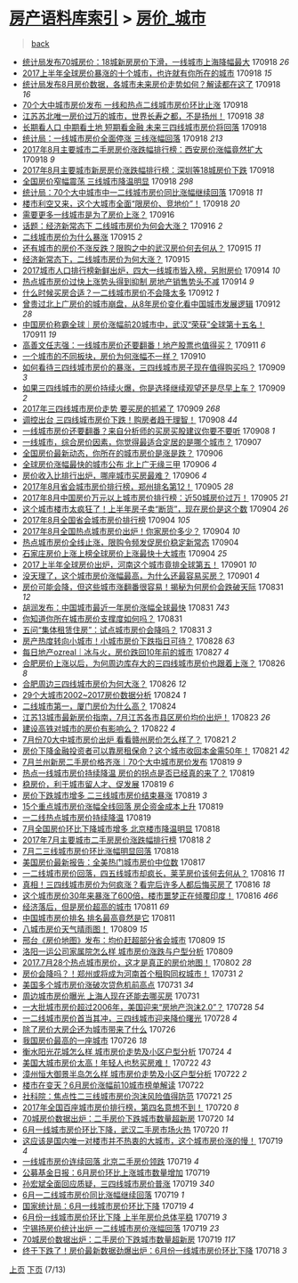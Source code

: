 [房产语料库索引](../../README.md)  > [房价_城市](房价_城市.md)
====
> [back](../README.md)

- [统计局发布70城房价：18城新房房价下滑，一线城市上海降幅最大](http://jkwz.applinzi.com/ittc/7014689684117259281.html#%E7%BB%9F%E8%AE%A1%E5%B1%80%E5%8F%91%E5%B8%8370%E5%9F%8E%E6%88%BF%E4%BB%B7%EF%BC%9A18%E5%9F%8E%E6%96%B0%E6%88%BF%E6%88%BF%E4%BB%B7%E4%B8%8B%E6%BB%91%EF%BC%8C%E4%B8%80%E7%BA%BF%E5%9F%8E%E5%B8%82%E4%B8%8A%E6%B5%B7%E9%99%8D%E5%B9%85%E6%9C%80%E5%A4%A7) 170918 *26* 
- [2017上半年全球房价暴涨的十个城市，也许就有你所在的城市](http://jkwz.applinzi.com/ittc/7014683306044687376.html#2017%E4%B8%8A%E5%8D%8A%E5%B9%B4%E5%85%A8%E7%90%83%E6%88%BF%E4%BB%B7%E6%9A%B4%E6%B6%A8%E7%9A%84%E5%8D%81%E4%B8%AA%E5%9F%8E%E5%B8%82%EF%BC%8C%E4%B9%9F%E8%AE%B8%E5%B0%B1%E6%9C%89%E4%BD%A0%E6%89%80%E5%9C%A8%E7%9A%84%E5%9F%8E%E5%B8%82) 170918 *15* 
- [统计局发布8月房价数据，各城市未来房价走势如何？解读都在这了](http://jkwz.applinzi.com/ittc/7014682539858592784.html#%E7%BB%9F%E8%AE%A1%E5%B1%80%E5%8F%91%E5%B8%838%E6%9C%88%E6%88%BF%E4%BB%B7%E6%95%B0%E6%8D%AE%EF%BC%8C%E5%90%84%E5%9F%8E%E5%B8%82%E6%9C%AA%E6%9D%A5%E6%88%BF%E4%BB%B7%E8%B5%B0%E5%8A%BF%E5%A6%82%E4%BD%95%EF%BC%9F%E8%A7%A3%E8%AF%BB%E9%83%BD%E5%9C%A8%E8%BF%99%E4%BA%86) 170918 *16* 
- [70个大中城市房价发布 一线和热点二线城市房价环比止涨](http://jkwz.applinzi.com/ittc/7014678526907909136.html#70%E4%B8%AA%E5%A4%A7%E4%B8%AD%E5%9F%8E%E5%B8%82%E6%88%BF%E4%BB%B7%E5%8F%91%E5%B8%83+%E4%B8%80%E7%BA%BF%E5%92%8C%E7%83%AD%E7%82%B9%E4%BA%8C%E7%BA%BF%E5%9F%8E%E5%B8%82%E6%88%BF%E4%BB%B7%E7%8E%AF%E6%AF%94%E6%AD%A2%E6%B6%A8) 170918  
- [江苏苏北唯一房价过万的城市，世界长寿之都，不是扬州！](http://jkwz.applinzi.com/ittc/7014658928707896337.html#%E6%B1%9F%E8%8B%8F%E8%8B%8F%E5%8C%97%E5%94%AF%E4%B8%80%E6%88%BF%E4%BB%B7%E8%BF%87%E4%B8%87%E7%9A%84%E5%9F%8E%E5%B8%82%EF%BC%8C%E4%B8%96%E7%95%8C%E9%95%BF%E5%AF%BF%E4%B9%8B%E9%83%BD%EF%BC%8C%E4%B8%8D%E6%98%AF%E6%89%AC%E5%B7%9E%EF%BC%81) 170918 *38* 
- [长期看人口 中期看土地 短期看金融 未来三四线城市房价将回落](http://jkwz.applinzi.com/ittc/7014639489891435537.html#%E9%95%BF%E6%9C%9F%E7%9C%8B%E4%BA%BA%E5%8F%A3+%E4%B8%AD%E6%9C%9F%E7%9C%8B%E5%9C%9F%E5%9C%B0+%E7%9F%AD%E6%9C%9F%E7%9C%8B%E9%87%91%E8%9E%8D+%E6%9C%AA%E6%9D%A5%E4%B8%89%E5%9B%9B%E7%BA%BF%E5%9F%8E%E5%B8%82%E6%88%BF%E4%BB%B7%E5%B0%86%E5%9B%9E%E8%90%BD) 170918  
- [统计局：一线城市房价全面停涨 三线涨幅回落](http://jkwz.applinzi.com/ittc/7014637437798843409.html#%E7%BB%9F%E8%AE%A1%E5%B1%80%EF%BC%9A%E4%B8%80%E7%BA%BF%E5%9F%8E%E5%B8%82%E6%88%BF%E4%BB%B7%E5%85%A8%E9%9D%A2%E5%81%9C%E6%B6%A8+%E4%B8%89%E7%BA%BF%E6%B6%A8%E5%B9%85%E5%9B%9E%E8%90%BD) 170918 *213* 
- [2017年8月主要城市二手房房价涨跌幅排行榜：西安房价涨幅竟然扩大](http://jkwz.applinzi.com/ittc/7014623207171294225.html#2017%E5%B9%B48%E6%9C%88%E4%B8%BB%E8%A6%81%E5%9F%8E%E5%B8%82%E4%BA%8C%E6%89%8B%E6%88%BF%E6%88%BF%E4%BB%B7%E6%B6%A8%E8%B7%8C%E5%B9%85%E6%8E%92%E8%A1%8C%E6%A6%9C%EF%BC%9A%E8%A5%BF%E5%AE%89%E6%88%BF%E4%BB%B7%E6%B6%A8%E5%B9%85%E7%AB%9F%E7%84%B6%E6%89%A9%E5%A4%A7) 170918 *9* 
- [2017年8月主要城市新房房价涨跌幅排行榜：深圳等18城房价下跌](http://jkwz.applinzi.com/ittc/7014596995069772817.html#2017%E5%B9%B48%E6%9C%88%E4%B8%BB%E8%A6%81%E5%9F%8E%E5%B8%82%E6%96%B0%E6%88%BF%E6%88%BF%E4%BB%B7%E6%B6%A8%E8%B7%8C%E5%B9%85%E6%8E%92%E8%A1%8C%E6%A6%9C%EF%BC%9A%E6%B7%B1%E5%9C%B3%E7%AD%8918%E5%9F%8E%E6%88%BF%E4%BB%B7%E4%B8%8B%E8%B7%8C) 170918  
- [全国房价窄幅震荡 三线城市降温明显](http://jkwz.applinzi.com/ittc/7014592943552463889.html#%E5%85%A8%E5%9B%BD%E6%88%BF%E4%BB%B7%E7%AA%84%E5%B9%85%E9%9C%87%E8%8D%A1+%E4%B8%89%E7%BA%BF%E5%9F%8E%E5%B8%82%E9%99%8D%E6%B8%A9%E6%98%8E%E6%98%BE) 170918 *298* 
- [统计局：70个大中城市中一二线城市房价同比涨幅继续回落](http://jkwz.applinzi.com/ittc/7014581653123630097.html#%E7%BB%9F%E8%AE%A1%E5%B1%80%EF%BC%9A70%E4%B8%AA%E5%A4%A7%E4%B8%AD%E5%9F%8E%E5%B8%82%E4%B8%AD%E4%B8%80%E4%BA%8C%E7%BA%BF%E5%9F%8E%E5%B8%82%E6%88%BF%E4%BB%B7%E5%90%8C%E6%AF%94%E6%B6%A8%E5%B9%85%E7%BB%A7%E7%BB%AD%E5%9B%9E%E8%90%BD) 170918 *11* 
- [楼市利空又来，这个大城市全面“限房价、竞地价”！](http://jkwz.applinzi.com/ittc/7013638123358258193.html#%E6%A5%BC%E5%B8%82%E5%88%A9%E7%A9%BA%E5%8F%88%E6%9D%A5%EF%BC%8C%E8%BF%99%E4%B8%AA%E5%A4%A7%E5%9F%8E%E5%B8%82%E5%85%A8%E9%9D%A2%E2%80%9C%E9%99%90%E6%88%BF%E4%BB%B7%E3%80%81%E7%AB%9E%E5%9C%B0%E4%BB%B7%E2%80%9D%EF%BC%81) 170918 *20* 
- [需要更多一线城市是为了房价上涨？](http://jkwz.applinzi.com/ittc/7013929712534160401.html#%E9%9C%80%E8%A6%81%E6%9B%B4%E5%A4%9A%E4%B8%80%E7%BA%BF%E5%9F%8E%E5%B8%82%E6%98%AF%E4%B8%BA%E4%BA%86%E6%88%BF%E4%BB%B7%E4%B8%8A%E6%B6%A8%EF%BC%9F) 170916  
- [话题：经济新常态下 二线城市房价为何会大涨？](http://jkwz.applinzi.com/ittc/7013836697291457553.html#%E8%AF%9D%E9%A2%98%EF%BC%9A%E7%BB%8F%E6%B5%8E%E6%96%B0%E5%B8%B8%E6%80%81%E4%B8%8B+%E4%BA%8C%E7%BA%BF%E5%9F%8E%E5%B8%82%E6%88%BF%E4%BB%B7%E4%B8%BA%E4%BD%95%E4%BC%9A%E5%A4%A7%E6%B6%A8%EF%BC%9F) 170916 *2* 
- [二线城市房价为什么暴涨](http://jkwz.applinzi.com/ittc/7013540758051882001.html#%E4%BA%8C%E7%BA%BF%E5%9F%8E%E5%B8%82%E6%88%BF%E4%BB%B7%E4%B8%BA%E4%BB%80%E4%B9%88%E6%9A%B4%E6%B6%A8) 170915 *2* 
- [还有城市的房价不涨反跌？限购之中的武汉房价何去何从？](http://jkwz.applinzi.com/ittc/7012479969807303696.html#%E8%BF%98%E6%9C%89%E5%9F%8E%E5%B8%82%E7%9A%84%E6%88%BF%E4%BB%B7%E4%B8%8D%E6%B6%A8%E5%8F%8D%E8%B7%8C%EF%BC%9F%E9%99%90%E8%B4%AD%E4%B9%8B%E4%B8%AD%E7%9A%84%E6%AD%A6%E6%B1%89%E6%88%BF%E4%BB%B7%E4%BD%95%E5%8E%BB%E4%BD%95%E4%BB%8E%EF%BC%9F) 170915 *11* 
- [经济新常态下，二线城市房价为何大涨？](http://jkwz.applinzi.com/ittc/7013331158434317072.html#%E7%BB%8F%E6%B5%8E%E6%96%B0%E5%B8%B8%E6%80%81%E4%B8%8B%EF%BC%8C%E4%BA%8C%E7%BA%BF%E5%9F%8E%E5%B8%82%E6%88%BF%E4%BB%B7%E4%B8%BA%E4%BD%95%E5%A4%A7%E6%B6%A8%EF%BC%9F) 170915  
- [2017城市人口排行榜新鲜出炉，四大一线城市皆入榜，另附房价](http://jkwz.applinzi.com/ittc/7013182086209602576.html#2017%E5%9F%8E%E5%B8%82%E4%BA%BA%E5%8F%A3%E6%8E%92%E8%A1%8C%E6%A6%9C%E6%96%B0%E9%B2%9C%E5%87%BA%E7%82%89%EF%BC%8C%E5%9B%9B%E5%A4%A7%E4%B8%80%E7%BA%BF%E5%9F%8E%E5%B8%82%E7%9A%86%E5%85%A5%E6%A6%9C%EF%BC%8C%E5%8F%A6%E9%99%84%E6%88%BF%E4%BB%B7) 170914 *10* 
- [热点城市房价过快上涨势头得到抑制 房地产销售势头不减](http://jkwz.applinzi.com/ittc/7013207322556630033.html#%E7%83%AD%E7%82%B9%E5%9F%8E%E5%B8%82%E6%88%BF%E4%BB%B7%E8%BF%87%E5%BF%AB%E4%B8%8A%E6%B6%A8%E5%8A%BF%E5%A4%B4%E5%BE%97%E5%88%B0%E6%8A%91%E5%88%B6+%E6%88%BF%E5%9C%B0%E4%BA%A7%E9%94%80%E5%94%AE%E5%8A%BF%E5%A4%B4%E4%B8%8D%E5%87%8F) 170914 *9* 
- [什么时候买房合适？一二线城市房价不会降太多](http://jkwz.applinzi.com/ittc/7012564613684806673.html#%E4%BB%80%E4%B9%88%E6%97%B6%E5%80%99%E4%B9%B0%E6%88%BF%E5%90%88%E9%80%82%EF%BC%9F%E4%B8%80%E4%BA%8C%E7%BA%BF%E5%9F%8E%E5%B8%82%E6%88%BF%E4%BB%B7%E4%B8%8D%E4%BC%9A%E9%99%8D%E5%A4%AA%E5%A4%9A) 170912 *1* 
- [曾贵过北上广房价的城市崩盘，从8年房价变化看中国城市发展逻辑](http://jkwz.applinzi.com/ittc/7012462488006951952.html#%E6%9B%BE%E8%B4%B5%E8%BF%87%E5%8C%97%E4%B8%8A%E5%B9%BF%E6%88%BF%E4%BB%B7%E7%9A%84%E5%9F%8E%E5%B8%82%E5%B4%A9%E7%9B%98%EF%BC%8C%E4%BB%8E8%E5%B9%B4%E6%88%BF%E4%BB%B7%E5%8F%98%E5%8C%96%E7%9C%8B%E4%B8%AD%E5%9B%BD%E5%9F%8E%E5%B8%82%E5%8F%91%E5%B1%95%E9%80%BB%E8%BE%91) 170912 *28* 
- [中国房价称霸全球｜房价涨幅前20城市中，武汉“荣获”全球第十五名！](http://jkwz.applinzi.com/ittc/7012008450874410001.html#%E4%B8%AD%E5%9B%BD%E6%88%BF%E4%BB%B7%E7%A7%B0%E9%9C%B8%E5%85%A8%E7%90%83%EF%BD%9C%E6%88%BF%E4%BB%B7%E6%B6%A8%E5%B9%85%E5%89%8D20%E5%9F%8E%E5%B8%82%E4%B8%AD%EF%BC%8C%E6%AD%A6%E6%B1%89%E2%80%9C%E8%8D%A3%E8%8E%B7%E2%80%9D%E5%85%A8%E7%90%83%E7%AC%AC%E5%8D%81%E4%BA%94%E5%90%8D%EF%BC%81) 170911 *19* 
- [高善文任志强：一线城市房价还要翻番！地产股票也值得买？](http://jkwz.applinzi.com/ittc/7012006933085815824.html#%E9%AB%98%E5%96%84%E6%96%87%E4%BB%BB%E5%BF%97%E5%BC%BA%EF%BC%9A%E4%B8%80%E7%BA%BF%E5%9F%8E%E5%B8%82%E6%88%BF%E4%BB%B7%E8%BF%98%E8%A6%81%E7%BF%BB%E7%95%AA%EF%BC%81%E5%9C%B0%E4%BA%A7%E8%82%A1%E7%A5%A8%E4%B9%9F%E5%80%BC%E5%BE%97%E4%B9%B0%EF%BC%9F) 170911 *6* 
- [一个城市的不同板块，房价为何涨幅不一样？](http://jkwz.applinzi.com/ittc/7011779481772229649.html#%E4%B8%80%E4%B8%AA%E5%9F%8E%E5%B8%82%E7%9A%84%E4%B8%8D%E5%90%8C%E6%9D%BF%E5%9D%97%EF%BC%8C%E6%88%BF%E4%BB%B7%E4%B8%BA%E4%BD%95%E6%B6%A8%E5%B9%85%E4%B8%8D%E4%B8%80%E6%A0%B7%EF%BC%9F) 170910  
- [如何看待三四线城市房价的暴涨，三四线城市房子现在值得购买吗？](http://jkwz.applinzi.com/ittc/7011256337198220305.html#%E5%A6%82%E4%BD%95%E7%9C%8B%E5%BE%85%E4%B8%89%E5%9B%9B%E7%BA%BF%E5%9F%8E%E5%B8%82%E6%88%BF%E4%BB%B7%E7%9A%84%E6%9A%B4%E6%B6%A8%EF%BC%8C%E4%B8%89%E5%9B%9B%E7%BA%BF%E5%9F%8E%E5%B8%82%E6%88%BF%E5%AD%90%E7%8E%B0%E5%9C%A8%E5%80%BC%E5%BE%97%E8%B4%AD%E4%B9%B0%E5%90%97%EF%BC%9F) 170909 *3* 
- [如果三四线城市的房价持续火爆，你是选择继续观望还是尽早上车？](http://jkwz.applinzi.com/ittc/7011235976024949776.html#%E5%A6%82%E6%9E%9C%E4%B8%89%E5%9B%9B%E7%BA%BF%E5%9F%8E%E5%B8%82%E7%9A%84%E6%88%BF%E4%BB%B7%E6%8C%81%E7%BB%AD%E7%81%AB%E7%88%86%EF%BC%8C%E4%BD%A0%E6%98%AF%E9%80%89%E6%8B%A9%E7%BB%A7%E7%BB%AD%E8%A7%82%E6%9C%9B%E8%BF%98%E6%98%AF%E5%B0%BD%E6%97%A9%E4%B8%8A%E8%BD%A6%EF%BC%9F) 170909 *2* 
- [2017年三四线城市房价走势 要买房的抓紧了](http://jkwz.applinzi.com/ittc/7011222793428141073.html#2017%E5%B9%B4%E4%B8%89%E5%9B%9B%E7%BA%BF%E5%9F%8E%E5%B8%82%E6%88%BF%E4%BB%B7%E8%B5%B0%E5%8A%BF+%E8%A6%81%E4%B9%B0%E6%88%BF%E7%9A%84%E6%8A%93%E7%B4%A7%E4%BA%86) 170909 *268* 
- [调控出台 三四线城市房价下跌！购房者趋于理智！](http://jkwz.applinzi.com/ittc/7010942238388126736.html#%E8%B0%83%E6%8E%A7%E5%87%BA%E5%8F%B0+%E4%B8%89%E5%9B%9B%E7%BA%BF%E5%9F%8E%E5%B8%82%E6%88%BF%E4%BB%B7%E4%B8%8B%E8%B7%8C%EF%BC%81%E8%B4%AD%E6%88%BF%E8%80%85%E8%B6%8B%E4%BA%8E%E7%90%86%E6%99%BA%EF%BC%81) 170908 *44* 
- [一线城市房价还要翻番？来自分析师的买房买股建议你要不要听](http://jkwz.applinzi.com/ittc/7010889007905637137.html#%E4%B8%80%E7%BA%BF%E5%9F%8E%E5%B8%82%E6%88%BF%E4%BB%B7%E8%BF%98%E8%A6%81%E7%BF%BB%E7%95%AA%EF%BC%9F%E6%9D%A5%E8%87%AA%E5%88%86%E6%9E%90%E5%B8%88%E7%9A%84%E4%B9%B0%E6%88%BF%E4%B9%B0%E8%82%A1%E5%BB%BA%E8%AE%AE%E4%BD%A0%E8%A6%81%E4%B8%8D%E8%A6%81%E5%90%AC) 170908 *1* 
- [一线城市，综合房价因素，你觉得最适合定居的是哪个城市？](http://jkwz.applinzi.com/ittc/7010521748192363536.html#%E4%B8%80%E7%BA%BF%E5%9F%8E%E5%B8%82%EF%BC%8C%E7%BB%BC%E5%90%88%E6%88%BF%E4%BB%B7%E5%9B%A0%E7%B4%A0%EF%BC%8C%E4%BD%A0%E8%A7%89%E5%BE%97%E6%9C%80%E9%80%82%E5%90%88%E5%AE%9A%E5%B1%85%E7%9A%84%E6%98%AF%E5%93%AA%E4%B8%AA%E5%9F%8E%E5%B8%82%EF%BC%9F) 170907  
- [全国房价最新动态，你所在的城市房价是涨是跌？](http://jkwz.applinzi.com/ittc/7010209441599980560.html#%E5%85%A8%E5%9B%BD%E6%88%BF%E4%BB%B7%E6%9C%80%E6%96%B0%E5%8A%A8%E6%80%81%EF%BC%8C%E4%BD%A0%E6%89%80%E5%9C%A8%E7%9A%84%E5%9F%8E%E5%B8%82%E6%88%BF%E4%BB%B7%E6%98%AF%E6%B6%A8%E6%98%AF%E8%B7%8C%EF%BC%9F) 170906  
- [全球房价涨幅最快的城市公布 北上广无缘三甲](http://jkwz.applinzi.com/ittc/7010191874260993041.html#%E5%85%A8%E7%90%83%E6%88%BF%E4%BB%B7%E6%B6%A8%E5%B9%85%E6%9C%80%E5%BF%AB%E7%9A%84%E5%9F%8E%E5%B8%82%E5%85%AC%E5%B8%83+%E5%8C%97%E4%B8%8A%E5%B9%BF%E6%97%A0%E7%BC%98%E4%B8%89%E7%94%B2) 170906 *4* 
- [房价收入比排行出炉，哪座城市买房最难？](http://jkwz.applinzi.com/ittc/7010156620934546449.html#%E6%88%BF%E4%BB%B7%E6%94%B6%E5%85%A5%E6%AF%94%E6%8E%92%E8%A1%8C%E5%87%BA%E7%82%89%EF%BC%8C%E5%93%AA%E5%BA%A7%E5%9F%8E%E5%B8%82%E4%B9%B0%E6%88%BF%E6%9C%80%E9%9A%BE%EF%BC%9F) 170906 *4* 
- [2017年8月省会城市房价排行榜，郑州排名第12！](http://jkwz.applinzi.com/ittc/7009861618589254673.html#2017%E5%B9%B48%E6%9C%88%E7%9C%81%E4%BC%9A%E5%9F%8E%E5%B8%82%E6%88%BF%E4%BB%B7%E6%8E%92%E8%A1%8C%E6%A6%9C%EF%BC%8C%E9%83%91%E5%B7%9E%E6%8E%92%E5%90%8D%E7%AC%AC12%EF%BC%81) 170905 *28* 
- [2017年8月中国房价万元以上城市房价排行榜：近50城房价过万！](http://jkwz.applinzi.com/ittc/7009762284363318288.html#2017%E5%B9%B48%E6%9C%88%E4%B8%AD%E5%9B%BD%E6%88%BF%E4%BB%B7%E4%B8%87%E5%85%83%E4%BB%A5%E4%B8%8A%E5%9F%8E%E5%B8%82%E6%88%BF%E4%BB%B7%E6%8E%92%E8%A1%8C%E6%A6%9C%EF%BC%9A%E8%BF%9150%E5%9F%8E%E6%88%BF%E4%BB%B7%E8%BF%87%E4%B8%87%EF%BC%81) 170905 *21* 
- [这个城市楼市太疯狂了！上半年房子卖“断货”，现在房价是这个数](http://jkwz.applinzi.com/ittc/7009521029754651664.html#%E8%BF%99%E4%B8%AA%E5%9F%8E%E5%B8%82%E6%A5%BC%E5%B8%82%E5%A4%AA%E7%96%AF%E7%8B%82%E4%BA%86%EF%BC%81%E4%B8%8A%E5%8D%8A%E5%B9%B4%E6%88%BF%E5%AD%90%E5%8D%96%E2%80%9C%E6%96%AD%E8%B4%A7%E2%80%9D%EF%BC%8C%E7%8E%B0%E5%9C%A8%E6%88%BF%E4%BB%B7%E6%98%AF%E8%BF%99%E4%B8%AA%E6%95%B0) 170904 *26* 
- [2017年8月全国省会城市房价排行榜](http://jkwz.applinzi.com/ittc/7009501604607427600.html#2017%E5%B9%B48%E6%9C%88%E5%85%A8%E5%9B%BD%E7%9C%81%E4%BC%9A%E5%9F%8E%E5%B8%82%E6%88%BF%E4%BB%B7%E6%8E%92%E8%A1%8C%E6%A6%9C) 170904 *105* 
- [2017年8月全国热点城市房价出炉！你家房价多少？](http://jkwz.applinzi.com/ittc/7009483663811822608.html#2017%E5%B9%B48%E6%9C%88%E5%85%A8%E5%9B%BD%E7%83%AD%E7%82%B9%E5%9F%8E%E5%B8%82%E6%88%BF%E4%BB%B7%E5%87%BA%E7%82%89%EF%BC%81%E4%BD%A0%E5%AE%B6%E6%88%BF%E4%BB%B7%E5%A4%9A%E5%B0%91%EF%BC%9F) 170904 *10* 
- [热点城市房价全线止涨，限购令频发促房价稳定新常态](http://jkwz.applinzi.com/ittc/7009453970412798992.html#%E7%83%AD%E7%82%B9%E5%9F%8E%E5%B8%82%E6%88%BF%E4%BB%B7%E5%85%A8%E7%BA%BF%E6%AD%A2%E6%B6%A8%EF%BC%8C%E9%99%90%E8%B4%AD%E4%BB%A4%E9%A2%91%E5%8F%91%E4%BF%83%E6%88%BF%E4%BB%B7%E7%A8%B3%E5%AE%9A%E6%96%B0%E5%B8%B8%E6%80%81) 170904  
- [石家庄房价上涨上榜全球房价上涨最快十大城市](http://jkwz.applinzi.com/ittc/7009413649813472272.html#%E7%9F%B3%E5%AE%B6%E5%BA%84%E6%88%BF%E4%BB%B7%E4%B8%8A%E6%B6%A8%E4%B8%8A%E6%A6%9C%E5%85%A8%E7%90%83%E6%88%BF%E4%BB%B7%E4%B8%8A%E6%B6%A8%E6%9C%80%E5%BF%AB%E5%8D%81%E5%A4%A7%E5%9F%8E%E5%B8%82) 170904 *25* 
- [2017上半年全球房价出炉，河南这个城市竟排全球第五！](http://jkwz.applinzi.com/ittc/7008406818253177873.html#2017%E4%B8%8A%E5%8D%8A%E5%B9%B4%E5%85%A8%E7%90%83%E6%88%BF%E4%BB%B7%E5%87%BA%E7%82%89%EF%BC%8C%E6%B2%B3%E5%8D%97%E8%BF%99%E4%B8%AA%E5%9F%8E%E5%B8%82%E7%AB%9F%E6%8E%92%E5%85%A8%E7%90%83%E7%AC%AC%E4%BA%94%EF%BC%81) 170901 *10* 
- [没天理了，这个城市房价涨幅最高，为什么还最容易买房？](http://jkwz.applinzi.com/ittc/7008314866660803601.html#%E6%B2%A1%E5%A4%A9%E7%90%86%E4%BA%86%EF%BC%8C%E8%BF%99%E4%B8%AA%E5%9F%8E%E5%B8%82%E6%88%BF%E4%BB%B7%E6%B6%A8%E5%B9%85%E6%9C%80%E9%AB%98%EF%BC%8C%E4%B8%BA%E4%BB%80%E4%B9%88%E8%BF%98%E6%9C%80%E5%AE%B9%E6%98%93%E4%B9%B0%E6%88%BF%EF%BC%9F) 170901 *4* 
- [房价可能会降，但这些城市涨翻番很容易！揭秘为何房价会跌破天际](http://jkwz.applinzi.com/ittc/7008039749187798033.html#%E6%88%BF%E4%BB%B7%E5%8F%AF%E8%83%BD%E4%BC%9A%E9%99%8D%EF%BC%8C%E4%BD%86%E8%BF%99%E4%BA%9B%E5%9F%8E%E5%B8%82%E6%B6%A8%E7%BF%BB%E7%95%AA%E5%BE%88%E5%AE%B9%E6%98%93%EF%BC%81%E6%8F%AD%E7%A7%98%E4%B8%BA%E4%BD%95%E6%88%BF%E4%BB%B7%E4%BC%9A%E8%B7%8C%E7%A0%B4%E5%A4%A9%E9%99%85) 170831 *12* 
- [胡润发布：中国城市最近一年房价涨幅全球最快](http://jkwz.applinzi.com/ittc/7008017168640508944.html#%E8%83%A1%E6%B6%A6%E5%8F%91%E5%B8%83%EF%BC%9A%E4%B8%AD%E5%9B%BD%E5%9F%8E%E5%B8%82%E6%9C%80%E8%BF%91%E4%B8%80%E5%B9%B4%E6%88%BF%E4%BB%B7%E6%B6%A8%E5%B9%85%E5%85%A8%E7%90%83%E6%9C%80%E5%BF%AB) 170831 *743* 
- [你知道你所在城市房价支撑度如何吗？](http://jkwz.applinzi.com/ittc/7007900016130393105.html#%E4%BD%A0%E7%9F%A5%E9%81%93%E4%BD%A0%E6%89%80%E5%9C%A8%E5%9F%8E%E5%B8%82%E6%88%BF%E4%BB%B7%E6%94%AF%E6%92%91%E5%BA%A6%E5%A6%82%E4%BD%95%E5%90%97%EF%BC%9F) 170831  
- [五问“集体租赁住房”：试点城市房价会降吗？](http://jkwz.applinzi.com/ittc/7007779402967155729.html#%E4%BA%94%E9%97%AE%E2%80%9C%E9%9B%86%E4%BD%93%E7%A7%9F%E8%B5%81%E4%BD%8F%E6%88%BF%E2%80%9D%EF%BC%9A%E8%AF%95%E7%82%B9%E5%9F%8E%E5%B8%82%E6%88%BF%E4%BB%B7%E4%BC%9A%E9%99%8D%E5%90%97%EF%BC%9F) 170831 *3* 
- [房产热度转向小城市！小城市房价下跌指日可待？](http://jkwz.applinzi.com/ittc/7006797887026234385.html#%E6%88%BF%E4%BA%A7%E7%83%AD%E5%BA%A6%E8%BD%AC%E5%90%91%E5%B0%8F%E5%9F%8E%E5%B8%82%EF%BC%81%E5%B0%8F%E5%9F%8E%E5%B8%82%E6%88%BF%E4%BB%B7%E4%B8%8B%E8%B7%8C%E6%8C%87%E6%97%A5%E5%8F%AF%E5%BE%85%EF%BC%9F) 170828 *63* 
- [每日地产ozreal｜冰与火，房价跌回10年前的城市](http://jkwz.applinzi.com/ittc/7006601228526814225.html#%E6%AF%8F%E6%97%A5%E5%9C%B0%E4%BA%A7ozreal%EF%BD%9C%E5%86%B0%E4%B8%8E%E7%81%AB%EF%BC%8C%E6%88%BF%E4%BB%B7%E8%B7%8C%E5%9B%9E10%E5%B9%B4%E5%89%8D%E7%9A%84%E5%9F%8E%E5%B8%82) 170827 *4* 
- [合肥房价上涨以后，为何周边库存大的三四线城市房价也跟着上涨？](http://jkwz.applinzi.com/ittc/7006155232265110545.html#%E5%90%88%E8%82%A5%E6%88%BF%E4%BB%B7%E4%B8%8A%E6%B6%A8%E4%BB%A5%E5%90%8E%EF%BC%8C%E4%B8%BA%E4%BD%95%E5%91%A8%E8%BE%B9%E5%BA%93%E5%AD%98%E5%A4%A7%E7%9A%84%E4%B8%89%E5%9B%9B%E7%BA%BF%E5%9F%8E%E5%B8%82%E6%88%BF%E4%BB%B7%E4%B9%9F%E8%B7%9F%E7%9D%80%E4%B8%8A%E6%B6%A8%EF%BC%9F) 170826 *8* 
- [合肥周边三四线城市房价为何大涨？](http://jkwz.applinzi.com/ittc/7006155232223167505.html#%E5%90%88%E8%82%A5%E5%91%A8%E8%BE%B9%E4%B8%89%E5%9B%9B%E7%BA%BF%E5%9F%8E%E5%B8%82%E6%88%BF%E4%BB%B7%E4%B8%BA%E4%BD%95%E5%A4%A7%E6%B6%A8%EF%BC%9F) 170826 *12* 
- [29个大城市2002~2017房价数据分析](http://jkwz.applinzi.com/ittc/7005426566744769553.html#29%E4%B8%AA%E5%A4%A7%E5%9F%8E%E5%B8%822002%7E2017%E6%88%BF%E4%BB%B7%E6%95%B0%E6%8D%AE%E5%88%86%E6%9E%90) 170824 *1* 
- [二线城市第一，厦门房价为什么高？](http://jkwz.applinzi.com/ittc/7005189228852675345.html#%E4%BA%8C%E7%BA%BF%E5%9F%8E%E5%B8%82%E7%AC%AC%E4%B8%80%EF%BC%8C%E5%8E%A6%E9%97%A8%E6%88%BF%E4%BB%B7%E4%B8%BA%E4%BB%80%E4%B9%88%E9%AB%98%EF%BC%9F) 170824  
- [江苏13城市最新房价指南，7月江苏各市县区房价均价出炉！](http://jkwz.applinzi.com/ittc/7005073289960227856.html#%E6%B1%9F%E8%8B%8F13%E5%9F%8E%E5%B8%82%E6%9C%80%E6%96%B0%E6%88%BF%E4%BB%B7%E6%8C%87%E5%8D%97%EF%BC%8C7%E6%9C%88%E6%B1%9F%E8%8B%8F%E5%90%84%E5%B8%82%E5%8E%BF%E5%8C%BA%E6%88%BF%E4%BB%B7%E5%9D%87%E4%BB%B7%E5%87%BA%E7%82%89%EF%BC%81) 170823 *26* 
- [建设高铁对城市的房价有影响么？](http://jkwz.applinzi.com/ittc/7004727217790387216.html#%E5%BB%BA%E8%AE%BE%E9%AB%98%E9%93%81%E5%AF%B9%E5%9F%8E%E5%B8%82%E7%9A%84%E6%88%BF%E4%BB%B7%E6%9C%89%E5%BD%B1%E5%93%8D%E4%B9%88%EF%BC%9F) 170822 *4* 
- [7月份70大中城市房价出炉 看看赣州房价怎么样了？](http://jkwz.applinzi.com/ittc/7004279729153377297.html#7%E6%9C%88%E4%BB%BD70%E5%A4%A7%E4%B8%AD%E5%9F%8E%E5%B8%82%E6%88%BF%E4%BB%B7%E5%87%BA%E7%82%89+%E7%9C%8B%E7%9C%8B%E8%B5%A3%E5%B7%9E%E6%88%BF%E4%BB%B7%E6%80%8E%E4%B9%88%E6%A0%B7%E4%BA%86%EF%BC%9F) 170821 *2* 
- [房价下降金融投资者可以靠房租保命？这个城市收回本金需50年！](http://jkwz.applinzi.com/ittc/7004236145167434769.html#%E6%88%BF%E4%BB%B7%E4%B8%8B%E9%99%8D%E9%87%91%E8%9E%8D%E6%8A%95%E8%B5%84%E8%80%85%E5%8F%AF%E4%BB%A5%E9%9D%A0%E6%88%BF%E7%A7%9F%E4%BF%9D%E5%91%BD%EF%BC%9F%E8%BF%99%E4%B8%AA%E5%9F%8E%E5%B8%82%E6%94%B6%E5%9B%9E%E6%9C%AC%E9%87%91%E9%9C%8050%E5%B9%B4%EF%BC%81) 170821 *42* 
- [7月兰州新房二手房价格齐涨｜70个大中城市房价发布](http://jkwz.applinzi.com/ittc/7003531257013863440.html#7%E6%9C%88%E5%85%B0%E5%B7%9E%E6%96%B0%E6%88%BF%E4%BA%8C%E6%89%8B%E6%88%BF%E4%BB%B7%E6%A0%BC%E9%BD%90%E6%B6%A8%EF%BD%9C70%E4%B8%AA%E5%A4%A7%E4%B8%AD%E5%9F%8E%E5%B8%82%E6%88%BF%E4%BB%B7%E5%8F%91%E5%B8%83) 170819 *9* 
- [热点一线城市房价持续降温 房价的拐点是否已经真的来了？](http://jkwz.applinzi.com/ittc/7003504026052985872.html#%E7%83%AD%E7%82%B9%E4%B8%80%E7%BA%BF%E5%9F%8E%E5%B8%82%E6%88%BF%E4%BB%B7%E6%8C%81%E7%BB%AD%E9%99%8D%E6%B8%A9+%E6%88%BF%E4%BB%B7%E7%9A%84%E6%8B%90%E7%82%B9%E6%98%AF%E5%90%A6%E5%B7%B2%E7%BB%8F%E7%9C%9F%E7%9A%84%E6%9D%A5%E4%BA%86%EF%BC%9F) 170819  
- [稳房价，利于城市留人才、促发展](http://jkwz.applinzi.com/ittc/7003433212645475345.html#%E7%A8%B3%E6%88%BF%E4%BB%B7%EF%BC%8C%E5%88%A9%E4%BA%8E%E5%9F%8E%E5%B8%82%E7%95%99%E4%BA%BA%E6%89%8D%E3%80%81%E4%BF%83%E5%8F%91%E5%B1%95) 170819 *6* 
- [房价下跌城市增多 二三线城市房价结束暴涨](http://jkwz.applinzi.com/ittc/7003410193533371409.html#%E6%88%BF%E4%BB%B7%E4%B8%8B%E8%B7%8C%E5%9F%8E%E5%B8%82%E5%A2%9E%E5%A4%9A+%E4%BA%8C%E4%B8%89%E7%BA%BF%E5%9F%8E%E5%B8%82%E6%88%BF%E4%BB%B7%E7%BB%93%E6%9D%9F%E6%9A%B4%E6%B6%A8) 170819 *3* 
- [15个重点城市房价涨幅全线回落 房企资金成本上升](http://jkwz.applinzi.com/ittc/7003408673395966993.html#15%E4%B8%AA%E9%87%8D%E7%82%B9%E5%9F%8E%E5%B8%82%E6%88%BF%E4%BB%B7%E6%B6%A8%E5%B9%85%E5%85%A8%E7%BA%BF%E5%9B%9E%E8%90%BD+%E6%88%BF%E4%BC%81%E8%B5%84%E9%87%91%E6%88%90%E6%9C%AC%E4%B8%8A%E5%8D%87) 170819  
- [一二线热点城市房价持续降温](http://jkwz.applinzi.com/ittc/7003313700919051281.html#%E4%B8%80%E4%BA%8C%E7%BA%BF%E7%83%AD%E7%82%B9%E5%9F%8E%E5%B8%82%E6%88%BF%E4%BB%B7%E6%8C%81%E7%BB%AD%E9%99%8D%E6%B8%A9) 170819  
- [7月全国房价环比下降城市增多 北京楼市降温明显](http://jkwz.applinzi.com/ittc/7003175269425480720.html#7%E6%9C%88%E5%85%A8%E5%9B%BD%E6%88%BF%E4%BB%B7%E7%8E%AF%E6%AF%94%E4%B8%8B%E9%99%8D%E5%9F%8E%E5%B8%82%E5%A2%9E%E5%A4%9A+%E5%8C%97%E4%BA%AC%E6%A5%BC%E5%B8%82%E9%99%8D%E6%B8%A9%E6%98%8E%E6%98%BE) 170818  
- [2017年7月主要城市二手房房价涨跌幅排行榜](http://jkwz.applinzi.com/ittc/7003107964419048465.html#2017%E5%B9%B47%E6%9C%88%E4%B8%BB%E8%A6%81%E5%9F%8E%E5%B8%82%E4%BA%8C%E6%89%8B%E6%88%BF%E6%88%BF%E4%BB%B7%E6%B6%A8%E8%B7%8C%E5%B9%85%E6%8E%92%E8%A1%8C%E6%A6%9C) 170818 *2* 
- [7月二三线城市房价环比涨幅明显回落](http://jkwz.applinzi.com/ittc/7003080520978940945.html#7%E6%9C%88%E4%BA%8C%E4%B8%89%E7%BA%BF%E5%9F%8E%E5%B8%82%E6%88%BF%E4%BB%B7%E7%8E%AF%E6%AF%94%E6%B6%A8%E5%B9%85%E6%98%8E%E6%98%BE%E5%9B%9E%E8%90%BD) 170818  
- [美国房价最新报告：全美热门城市房价中位数](http://jkwz.applinzi.com/ittc/7002724966137857040.html#%E7%BE%8E%E5%9B%BD%E6%88%BF%E4%BB%B7%E6%9C%80%E6%96%B0%E6%8A%A5%E5%91%8A%EF%BC%9A%E5%85%A8%E7%BE%8E%E7%83%AD%E9%97%A8%E5%9F%8E%E5%B8%82%E6%88%BF%E4%BB%B7%E4%B8%AD%E4%BD%8D%E6%95%B0) 170817  
- [一二线城市房价回落，四五线城市却疯长，莱芜房价该何去何从？](http://jkwz.applinzi.com/ittc/7002441189918508048.html#%E4%B8%80%E4%BA%8C%E7%BA%BF%E5%9F%8E%E5%B8%82%E6%88%BF%E4%BB%B7%E5%9B%9E%E8%90%BD%EF%BC%8C%E5%9B%9B%E4%BA%94%E7%BA%BF%E5%9F%8E%E5%B8%82%E5%8D%B4%E7%96%AF%E9%95%BF%EF%BC%8C%E8%8E%B1%E8%8A%9C%E6%88%BF%E4%BB%B7%E8%AF%A5%E4%BD%95%E5%8E%BB%E4%BD%95%E4%BB%8E%EF%BC%9F) 170816 *11* 
- [真相！三四线城市房价为何疯涨？看完后许多人都后悔买房了](http://jkwz.applinzi.com/ittc/7002350694110331921.html#%E7%9C%9F%E7%9B%B8%EF%BC%81%E4%B8%89%E5%9B%9B%E7%BA%BF%E5%9F%8E%E5%B8%82%E6%88%BF%E4%BB%B7%E4%B8%BA%E4%BD%95%E7%96%AF%E6%B6%A8%EF%BC%9F%E7%9C%8B%E5%AE%8C%E5%90%8E%E8%AE%B8%E5%A4%9A%E4%BA%BA%E9%83%BD%E5%90%8E%E6%82%94%E4%B9%B0%E6%88%BF%E4%BA%86) 170816 *18* 
- [这个城市房价30年来暴涨了600倍，楼市噩梦正在倾覆印度！](http://jkwz.applinzi.com/ittc/7002187982013203472.html#%E8%BF%99%E4%B8%AA%E5%9F%8E%E5%B8%82%E6%88%BF%E4%BB%B730%E5%B9%B4%E6%9D%A5%E6%9A%B4%E6%B6%A8%E4%BA%86600%E5%80%8D%EF%BC%8C%E6%A5%BC%E5%B8%82%E5%99%A9%E6%A2%A6%E6%AD%A3%E5%9C%A8%E5%80%BE%E8%A6%86%E5%8D%B0%E5%BA%A6%EF%BC%81) 170816 *466* 
- [经济落后，但是房价超高的城市](http://jkwz.applinzi.com/ittc/7000589935965635600.html#%E7%BB%8F%E6%B5%8E%E8%90%BD%E5%90%8E%EF%BC%8C%E4%BD%86%E6%98%AF%E6%88%BF%E4%BB%B7%E8%B6%85%E9%AB%98%E7%9A%84%E5%9F%8E%E5%B8%82) 170811 *69* 
- [中国城市房价排名 排名最高竟然是它](http://jkwz.applinzi.com/ittc/7000481972525466640.html#%E4%B8%AD%E5%9B%BD%E5%9F%8E%E5%B8%82%E6%88%BF%E4%BB%B7%E6%8E%92%E5%90%8D+%E6%8E%92%E5%90%8D%E6%9C%80%E9%AB%98%E7%AB%9F%E7%84%B6%E6%98%AF%E5%AE%83) 170811  
- [八城市房价天气晴雨图！](http://jkwz.applinzi.com/ittc/6999868802547057680.html#%E5%85%AB%E5%9F%8E%E5%B8%82%E6%88%BF%E4%BB%B7%E5%A4%A9%E6%B0%94%E6%99%B4%E9%9B%A8%E5%9B%BE%EF%BC%81) 170809 *15* 
- [邢台《房价地图》发布：均价赶超部分省会城市](http://jkwz.applinzi.com/ittc/6999867811827287056.html#%E9%82%A2%E5%8F%B0%E3%80%8A%E6%88%BF%E4%BB%B7%E5%9C%B0%E5%9B%BE%E3%80%8B%E5%8F%91%E5%B8%83%EF%BC%9A%E5%9D%87%E4%BB%B7%E8%B5%B6%E8%B6%85%E9%83%A8%E5%88%86%E7%9C%81%E4%BC%9A%E5%9F%8E%E5%B8%82) 170809 *15* 
- [洛阳一运公司家属院怎么样 城市房价涨跌与户型分析](http://jkwz.applinzi.com/ittc/6999754179944645648.html#%E6%B4%9B%E9%98%B3%E4%B8%80%E8%BF%90%E5%85%AC%E5%8F%B8%E5%AE%B6%E5%B1%9E%E9%99%A2%E6%80%8E%E4%B9%88%E6%A0%B7+%E5%9F%8E%E5%B8%82%E6%88%BF%E4%BB%B7%E6%B6%A8%E8%B7%8C%E4%B8%8E%E6%88%B7%E5%9E%8B%E5%88%86%E6%9E%90) 170809  
- [2017.7月28个热点城市房价，这才是真正的房价地图！](http://jkwz.applinzi.com/ittc/6997149185865155601.html#2017.7%E6%9C%8828%E4%B8%AA%E7%83%AD%E7%82%B9%E5%9F%8E%E5%B8%82%E6%88%BF%E4%BB%B7%EF%BC%8C%E8%BF%99%E6%89%8D%E6%98%AF%E7%9C%9F%E6%AD%A3%E7%9A%84%E6%88%BF%E4%BB%B7%E5%9C%B0%E5%9B%BE%EF%BC%81) 170802 *28* 
- [房价会降吗？！郑州或将成为河南首个租购同权城市！](http://jkwz.applinzi.com/ittc/6996574412105843729.html#%E6%88%BF%E4%BB%B7%E4%BC%9A%E9%99%8D%E5%90%97%EF%BC%9F%EF%BC%81%E9%83%91%E5%B7%9E%E6%88%96%E5%B0%86%E6%88%90%E4%B8%BA%E6%B2%B3%E5%8D%97%E9%A6%96%E4%B8%AA%E7%A7%9F%E8%B4%AD%E5%90%8C%E6%9D%83%E5%9F%8E%E5%B8%82%EF%BC%81) 170731 *2* 
- [美国多个城市房价涨破次贷危机前高点](http://jkwz.applinzi.com/ittc/6996521304617124880.html#%E7%BE%8E%E5%9B%BD%E5%A4%9A%E4%B8%AA%E5%9F%8E%E5%B8%82%E6%88%BF%E4%BB%B7%E6%B6%A8%E7%A0%B4%E6%AC%A1%E8%B4%B7%E5%8D%B1%E6%9C%BA%E5%89%8D%E9%AB%98%E7%82%B9) 170731 *34* 
- [周边城市房价曝光 上海人现在还能去哪买房](http://jkwz.applinzi.com/ittc/6996393682172118032.html#%E5%91%A8%E8%BE%B9%E5%9F%8E%E5%B8%82%E6%88%BF%E4%BB%B7%E6%9B%9D%E5%85%89+%E4%B8%8A%E6%B5%B7%E4%BA%BA%E7%8E%B0%E5%9C%A8%E8%BF%98%E8%83%BD%E5%8E%BB%E5%93%AA%E4%B9%B0%E6%88%BF) 170731  
- [一大批城市房价超过2006年，美国迎来“房地产泡沫2.0”？](http://jkwz.applinzi.com/ittc/6995383118838891537.html#%E4%B8%80%E5%A4%A7%E6%89%B9%E5%9F%8E%E5%B8%82%E6%88%BF%E4%BB%B7%E8%B6%85%E8%BF%872006%E5%B9%B4%EF%BC%8C%E7%BE%8E%E5%9B%BD%E8%BF%8E%E6%9D%A5%E2%80%9C%E6%88%BF%E5%9C%B0%E4%BA%A7%E6%B3%A1%E6%B2%AB2.0%E2%80%9D%EF%BC%9F) 170728 *54* 
- [一二线城市房价首当其冲，三四线城市迎来降价曙光](http://jkwz.applinzi.com/ittc/6995361304964236304.html#%E4%B8%80%E4%BA%8C%E7%BA%BF%E5%9F%8E%E5%B8%82%E6%88%BF%E4%BB%B7%E9%A6%96%E5%BD%93%E5%85%B6%E5%86%B2%EF%BC%8C%E4%B8%89%E5%9B%9B%E7%BA%BF%E5%9F%8E%E5%B8%82%E8%BF%8E%E6%9D%A5%E9%99%8D%E4%BB%B7%E6%9B%99%E5%85%89) 170728 *4* 
- [除了房价大房企还为城市带来了什么](http://jkwz.applinzi.com/ittc/6994706956215125008.html#%E9%99%A4%E4%BA%86%E6%88%BF%E4%BB%B7%E5%A4%A7%E6%88%BF%E4%BC%81%E8%BF%98%E4%B8%BA%E5%9F%8E%E5%B8%82%E5%B8%A6%E6%9D%A5%E4%BA%86%E4%BB%80%E4%B9%88) 170726  
- [我国房价最高的一座城市](http://jkwz.applinzi.com/ittc/6994527328770982929.html#%E6%88%91%E5%9B%BD%E6%88%BF%E4%BB%B7%E6%9C%80%E9%AB%98%E7%9A%84%E4%B8%80%E5%BA%A7%E5%9F%8E%E5%B8%82) 170726 *18* 
- [衡水阳光花城怎么样 城市房价走势及小区户型分析](http://jkwz.applinzi.com/ittc/6993854046577099793.html#%E8%A1%A1%E6%B0%B4%E9%98%B3%E5%85%89%E8%8A%B1%E5%9F%8E%E6%80%8E%E4%B9%88%E6%A0%B7+%E5%9F%8E%E5%B8%82%E6%88%BF%E4%BB%B7%E8%B5%B0%E5%8A%BF%E5%8F%8A%E5%B0%8F%E5%8C%BA%E6%88%B7%E5%9E%8B%E5%88%86%E6%9E%90) 170724 *4* 
- [美国大城市房价太高！年轻人也愁买房难！](http://jkwz.applinzi.com/ittc/6993226761754903569.html#%E7%BE%8E%E5%9B%BD%E5%A4%A7%E5%9F%8E%E5%B8%82%E6%88%BF%E4%BB%B7%E5%A4%AA%E9%AB%98%EF%BC%81%E5%B9%B4%E8%BD%BB%E4%BA%BA%E4%B9%9F%E6%84%81%E4%B9%B0%E6%88%BF%E9%9A%BE%EF%BC%81) 170722 *43* 
- [漳州恒大御景半岛怎么样 城市房价走势及小区户型分析](http://jkwz.applinzi.com/ittc/6993058358993880081.html#%E6%BC%B3%E5%B7%9E%E6%81%92%E5%A4%A7%E5%BE%A1%E6%99%AF%E5%8D%8A%E5%B2%9B%E6%80%8E%E4%B9%88%E6%A0%B7+%E5%9F%8E%E5%B8%82%E6%88%BF%E4%BB%B7%E8%B5%B0%E5%8A%BF%E5%8F%8A%E5%B0%8F%E5%8C%BA%E6%88%B7%E5%9E%8B%E5%88%86%E6%9E%90) 170722 *2* 
- [楼市在变天？6月房价涨幅前10城市榜单解读](http://jkwz.applinzi.com/ittc/6993042667934843920.html#%E6%A5%BC%E5%B8%82%E5%9C%A8%E5%8F%98%E5%A4%A9%EF%BC%9F6%E6%9C%88%E6%88%BF%E4%BB%B7%E6%B6%A8%E5%B9%85%E5%89%8D10%E5%9F%8E%E5%B8%82%E6%A6%9C%E5%8D%95%E8%A7%A3%E8%AF%BB) 170722  
- [社科院：焦点性二三线城市房价泡沫风险值得防范](http://jkwz.applinzi.com/ittc/6992790693813421073.html#%E7%A4%BE%E7%A7%91%E9%99%A2%EF%BC%9A%E7%84%A6%E7%82%B9%E6%80%A7%E4%BA%8C%E4%B8%89%E7%BA%BF%E5%9F%8E%E5%B8%82%E6%88%BF%E4%BB%B7%E6%B3%A1%E6%B2%AB%E9%A3%8E%E9%99%A9%E5%80%BC%E5%BE%97%E9%98%B2%E8%8C%83) 170721 *25* 
- [2017年全国百座城市房价排行榜，第四名意想不到！](http://jkwz.applinzi.com/ittc/6992331570919506960.html#2017%E5%B9%B4%E5%85%A8%E5%9B%BD%E7%99%BE%E5%BA%A7%E5%9F%8E%E5%B8%82%E6%88%BF%E4%BB%B7%E6%8E%92%E8%A1%8C%E6%A6%9C%EF%BC%8C%E7%AC%AC%E5%9B%9B%E5%90%8D%E6%84%8F%E6%83%B3%E4%B8%8D%E5%88%B0%EF%BC%81) 170720 *8* 
- [70城房价数据出炉：二手房价下跌城市数量超新房](http://jkwz.applinzi.com/ittc/6992304656775382032.html#70%E5%9F%8E%E6%88%BF%E4%BB%B7%E6%95%B0%E6%8D%AE%E5%87%BA%E7%82%89%EF%BC%9A%E4%BA%8C%E6%89%8B%E6%88%BF%E4%BB%B7%E4%B8%8B%E8%B7%8C%E5%9F%8E%E5%B8%82%E6%95%B0%E9%87%8F%E8%B6%85%E6%96%B0%E6%88%BF) 170720 *14* 
- [6月一线城市房价环比下降，武汉二手房市场火热](http://jkwz.applinzi.com/ittc/6992298564548822033.html#6%E6%9C%88%E4%B8%80%E7%BA%BF%E5%9F%8E%E5%B8%82%E6%88%BF%E4%BB%B7%E7%8E%AF%E6%AF%94%E4%B8%8B%E9%99%8D%EF%BC%8C%E6%AD%A6%E6%B1%89%E4%BA%8C%E6%89%8B%E6%88%BF%E5%B8%82%E5%9C%BA%E7%81%AB%E7%83%AD) 170720 *11* 
- [这应该是国内唯一对楼市并不热衷的大城市，这个城市房价涨的慢！](http://jkwz.applinzi.com/ittc/6992061380369581072.html#%E8%BF%99%E5%BA%94%E8%AF%A5%E6%98%AF%E5%9B%BD%E5%86%85%E5%94%AF%E4%B8%80%E5%AF%B9%E6%A5%BC%E5%B8%82%E5%B9%B6%E4%B8%8D%E7%83%AD%E8%A1%B7%E7%9A%84%E5%A4%A7%E5%9F%8E%E5%B8%82%EF%BC%8C%E8%BF%99%E4%B8%AA%E5%9F%8E%E5%B8%82%E6%88%BF%E4%BB%B7%E6%B6%A8%E7%9A%84%E6%85%A2%EF%BC%81) 170719 *4* 
- [一线城市房价连续回落 北京二手房价领跌](http://jkwz.applinzi.com/ittc/6992060520616952848.html#%E4%B8%80%E7%BA%BF%E5%9F%8E%E5%B8%82%E6%88%BF%E4%BB%B7%E8%BF%9E%E7%BB%AD%E5%9B%9E%E8%90%BD+%E5%8C%97%E4%BA%AC%E4%BA%8C%E6%89%8B%E6%88%BF%E4%BB%B7%E9%A2%86%E8%B7%8C) 170719 *4* 
- [公募基金日报：6月房价环比上涨城市数量增加](http://jkwz.applinzi.com/ittc/6991955389711909904.html#%E5%85%AC%E5%8B%9F%E5%9F%BA%E9%87%91%E6%97%A5%E6%8A%A5%EF%BC%9A6%E6%9C%88%E6%88%BF%E4%BB%B7%E7%8E%AF%E6%AF%94%E4%B8%8A%E6%B6%A8%E5%9F%8E%E5%B8%82%E6%95%B0%E9%87%8F%E5%A2%9E%E5%8A%A0) 170719  
- [孙宏斌全面回应质疑，三四线城市房价普涨](http://jkwz.applinzi.com/ittc/6991946832920708112.html#%E5%AD%99%E5%AE%8F%E6%96%8C%E5%85%A8%E9%9D%A2%E5%9B%9E%E5%BA%94%E8%B4%A8%E7%96%91%EF%BC%8C%E4%B8%89%E5%9B%9B%E7%BA%BF%E5%9F%8E%E5%B8%82%E6%88%BF%E4%BB%B7%E6%99%AE%E6%B6%A8) 170719 *340* 
- [6月一二线城市房价同比涨幅继续回落](http://jkwz.applinzi.com/ittc/6991931734873342992.html#6%E6%9C%88%E4%B8%80%E4%BA%8C%E7%BA%BF%E5%9F%8E%E5%B8%82%E6%88%BF%E4%BB%B7%E5%90%8C%E6%AF%94%E6%B6%A8%E5%B9%85%E7%BB%A7%E7%BB%AD%E5%9B%9E%E8%90%BD) 170719 *1* 
- [国家统计局：6月一线城市房价环比下降](http://jkwz.applinzi.com/ittc/6991926053529191440.html#%E5%9B%BD%E5%AE%B6%E7%BB%9F%E8%AE%A1%E5%B1%80%EF%BC%9A6%E6%9C%88%E4%B8%80%E7%BA%BF%E5%9F%8E%E5%B8%82%E6%88%BF%E4%BB%B7%E7%8E%AF%E6%AF%94%E4%B8%8B%E9%99%8D) 170719 *4* 
- [6月份一线城市房价环比下降 上半年房价总体平稳](http://jkwz.applinzi.com/ittc/6991907181405144080.html#6%E6%9C%88%E4%BB%BD%E4%B8%80%E7%BA%BF%E5%9F%8E%E5%B8%82%E6%88%BF%E4%BB%B7%E7%8E%AF%E6%AF%94%E4%B8%8B%E9%99%8D+%E4%B8%8A%E5%8D%8A%E5%B9%B4%E6%88%BF%E4%BB%B7%E6%80%BB%E4%BD%93%E5%B9%B3%E7%A8%B3) 170719 *3* 
- [宁锡扬房价统计出炉 一二线城市房价涨幅回落](http://jkwz.applinzi.com/ittc/6991905226712679440.html#%E5%AE%81%E9%94%A1%E6%89%AC%E6%88%BF%E4%BB%B7%E7%BB%9F%E8%AE%A1%E5%87%BA%E7%82%89+%E4%B8%80%E4%BA%8C%E7%BA%BF%E5%9F%8E%E5%B8%82%E6%88%BF%E4%BB%B7%E6%B6%A8%E5%B9%85%E5%9B%9E%E8%90%BD) 170719 *23* 
- [70城房价数据出炉：二手房价下跌城市数量超新房](http://jkwz.applinzi.com/ittc/6991797846565979153.html#70%E5%9F%8E%E6%88%BF%E4%BB%B7%E6%95%B0%E6%8D%AE%E5%87%BA%E7%82%89%EF%BC%9A%E4%BA%8C%E6%89%8B%E6%88%BF%E4%BB%B7%E4%B8%8B%E8%B7%8C%E5%9F%8E%E5%B8%82%E6%95%B0%E9%87%8F%E8%B6%85%E6%96%B0%E6%88%BF) 170719 *117* 
- [终于下跌了！房价最新数据劲爆出炉：6月份一线城市房价环比下降](http://jkwz.applinzi.com/ittc/6991779267963520016.html#%E7%BB%88%E4%BA%8E%E4%B8%8B%E8%B7%8C%E4%BA%86%EF%BC%81%E6%88%BF%E4%BB%B7%E6%9C%80%E6%96%B0%E6%95%B0%E6%8D%AE%E5%8A%B2%E7%88%86%E5%87%BA%E7%82%89%EF%BC%9A6%E6%9C%88%E4%BB%BD%E4%B8%80%E7%BA%BF%E5%9F%8E%E5%B8%82%E6%88%BF%E4%BB%B7%E7%8E%AF%E6%AF%94%E4%B8%8B%E9%99%8D) 170718 *3* 


 [上页](房价_城市8.md) [下页](房价_城市6.md)          (7/13)